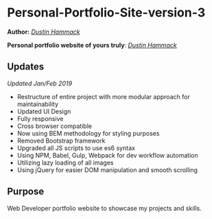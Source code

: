 # Personal-Portfolio-Site-version-3

__Author:__ *[Dustin Hammack](https://www.dustinhammack.com "Dustin Hammack online portfolio")*

**__Personal portfolio website of yours truly__**:
*[Dustin Hammack](https://www.dustinhammack.com "Dustin Hammack online portfolio")*

## Updates
*Updated Jan/Feb 2019*

* Restructure of entire project with more modular approach for maintainability
* Updated UI Design
* Fully responsive
* Cross browser compatible
* Now using BEM methodology for styling purposes
* Removed Bootstrap framework
* Upgraded all JS scripts to use es6 syntax
* Using NPM, Babel, Gulp, Webpack for dev workflow automation
* Utilizing lazy loading of all images
* Using jQuery for easier DOM manipulation and smooth scrolling

## Purpose

Web Developer portfolio website to showcase my projects and skills.